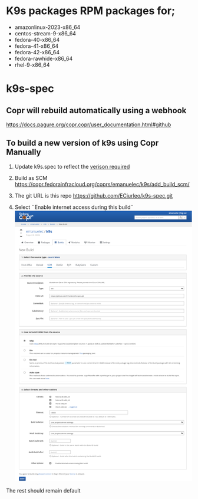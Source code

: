 # K9s packages RPM packages for; 

* amazonlinux-2023-x86_64
* centos-stream-9-x86_64
* fedora-40-x86_64
* fedora-41-x86_64
* fedora-42-x86_64
* fedora-rawhide-x86_64
* rhel-9-x86_64

# k9s-spec

## Copr will rebuild automatically using a webhook
https://docs.pagure.org/copr.copr/user_documentation.html#github 

## To build a new version of k9s using Copr Manually

1. Update k9s.spec to reflect the [verison required](https://github.com/derailed/k9s/releases)

2. Build as SCM
https://copr.fedorainfracloud.org/coprs/emanuelec/k9s/add_build_scm/

3. The git URL is this repo 
https://github.com/ECiurleo/k9s-spec.git

4. Select ¨Enable internet access during this build¨
![Screenshot of Copr Build screen with correct settings](images/screenshot.png)

The rest should remain default



